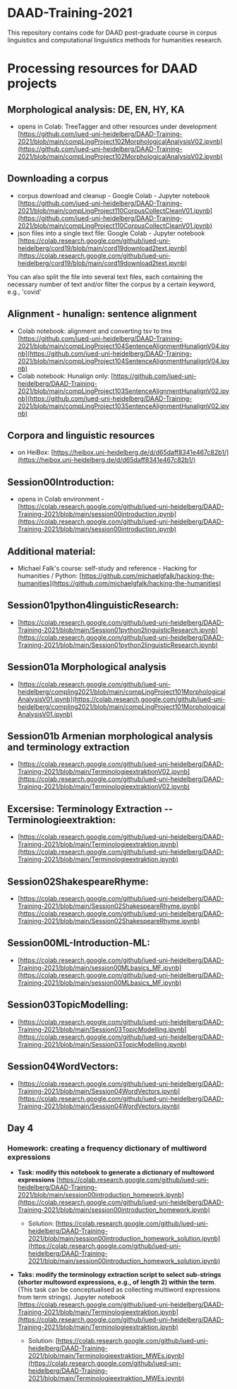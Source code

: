 # DAAD-Training-2021

This repository contains code for DAAD post-graduate course in corpus linguistics and computational linguistics methods for humanities research.

# Processing resources for DAAD projects

## Morphological analysis: DE, EN, HY, KA
- opens in Colab: TreeTagger and other resources under development [https://github.com/iued-uni-heidelberg/DAAD-Training-2021/blob/main/compLingProject102MorphologicalAnalysisV02.ipynb](https://github.com/iued-uni-heidelberg/DAAD-Training-2021/blob/main/compLingProject102MorphologicalAnalysisV02.ipynb)

## Downloading a corpus 
- corpus download and cleanup - Google Colab - Jupyter notebook [https://github.com/iued-uni-heidelberg/DAAD-Training-2021/blob/main/compLingProject110CorpusCollectCleanV01.ipynb](https://github.com/iued-uni-heidelberg/DAAD-Training-2021/blob/main/compLingProject110CorpusCollectCleanV01.ipynb)
- json files into a single text file: Google Colab - Jupyter notebook [https://colab.research.google.com/github/iued-uni-heidelberg/cord19/blob/main/cord19download2text.ipynb](https://colab.research.google.com/github/iued-uni-heidelberg/cord19/blob/main/cord19download2text.ipynb)

You can also split the file into several text files, each containing the necessary number of text and/or filter the corpus by a certain keyword, e.g., 'covid'

## Alignment - hunalign: sentence alignment
- Colab notebook: alignment and converting tsv to tmx [https://github.com/iued-uni-heidelberg/DAAD-Training-2021/blob/main/compLingProject104SentenceAlignmentHunalignV04.ipynb](https://github.com/iued-uni-heidelberg/DAAD-Training-2021/blob/main/compLingProject104SentenceAlignmentHunalignV04.ipynb)
- Colab notebook: Hunalign only: [https://github.com/iued-uni-heidelberg/DAAD-Training-2021/blob/main/compLingProject103SentenceAlignmentHunalignV02.ipynb](https://github.com/iued-uni-heidelberg/DAAD-Training-2021/blob/main/compLingProject103SentenceAlignmentHunalignV02.ipynb)

## Corpora and linguistic resources 
- on HeiBox: [https://heibox.uni-heidelberg.de/d/d65daff8341e467c82b1/](https://heibox.uni-heidelberg.de/d/d65daff8341e467c82b1/)

## Session00Introduction: 
- opens in Colab environment - [https://colab.research.google.com/github/iued-uni-heidelberg/DAAD-Training-2021/blob/main/session00introduction.ipynb](https://colab.research.google.com/github/iued-uni-heidelberg/DAAD-Training-2021/blob/main/session00introduction.ipynb)

## Additional material: 
- Michael Falk's course: self-study and reference - Hacking for humanities / Python: [https://github.com/michaelgfalk/hacking-the-humanities](https://github.com/michaelgfalk/hacking-the-humanities)

## Session01python4linguisticResearch: 
- [https://colab.research.google.com/github/iued-uni-heidelberg/DAAD-Training-2021/blob/main/Session01python2linguisticResearch.ipynb](https://colab.research.google.com/github/iued-uni-heidelberg/DAAD-Training-2021/blob/main/Session01python2linguisticResearch.ipynb)

## Session01a Morphological analysis
- [https://colab.research.google.com/github/iued-uni-heidelberg/compling2021/blob/main/compLingProject101MorphologicalAnalysisV01.ipynb](https://colab.research.google.com/github/iued-uni-heidelberg/compling2021/blob/main/compLingProject101MorphologicalAnalysisV01.ipynb)

## Session01b Armenian morphological analysis and terminology extraction
- [https://colab.research.google.com/github/iued-uni-heidelberg/DAAD-Training-2021/blob/main/TerminologieextraktionV02.ipynb](https://colab.research.google.com/github/iued-uni-heidelberg/DAAD-Training-2021/blob/main/TerminologieextraktionV02.ipynb)

## Excersise: Terminology Extraction -- Terminologieextraktion:
- [https://colab.research.google.com/github/iued-uni-heidelberg/DAAD-Training-2021/blob/main/Terminologieextraktion.ipynb](https://colab.research.google.com/github/iued-uni-heidelberg/DAAD-Training-2021/blob/main/Terminologieextraktion.ipynb)

## Session02ShakespeareRhyme: 
- [https://colab.research.google.com/github/iued-uni-heidelberg/DAAD-Training-2021/blob/main/Session02ShakespeareRhyme.ipynb](https://colab.research.google.com/github/iued-uni-heidelberg/DAAD-Training-2021/blob/main/Session02ShakespeareRhyme.ipynb)

## Session00ML-Introduction-ML:
- [https://colab.research.google.com/github/iued-uni-heidelberg/DAAD-Training-2021/blob/main/session00MLbasics_MF.ipynb](https://colab.research.google.com/github/iued-uni-heidelberg/DAAD-Training-2021/blob/main/session00MLbasics_MF.ipynb)

## Session03TopicModelling: 
- [https://colab.research.google.com/github/iued-uni-heidelberg/DAAD-Training-2021/blob/main/Session03TopicModelling.ipynb](https://colab.research.google.com/github/iued-uni-heidelberg/DAAD-Training-2021/blob/main/Session03TopicModelling.ipynb)

## Session04WordVectors: 
- [https://colab.research.google.com/github/iued-uni-heidelberg/DAAD-Training-2021/blob/main/Session04WordVectors.ipynb](https://colab.research.google.com/github/iued-uni-heidelberg/DAAD-Training-2021/blob/main/Session04WordVectors.ipynb)


## Day 4
### Homework: creating a frequency dictionary of multiword expressions
- **Task: modify this notebook to generate a dictionary of multoword expressions** [https://colab.research.google.com/github/iued-uni-heidelberg/DAAD-Training-2021/blob/main/session00introduction_homework.ipynb](https://colab.research.google.com/github/iued-uni-heidelberg/DAAD-Training-2021/blob/main/session00introduction_homework.ipynb)
  - Solution: [https://colab.research.google.com/github/iued-uni-heidelberg/DAAD-Training-2021/blob/main/session00introduction_homework_solution.ipynb](https://colab.research.google.com/github/iued-uni-heidelberg/DAAD-Training-2021/blob/main/session00introduction_homework_solution.ipynb)


- **Taks: modify the terminology extraction script to select sub-strings (shorter multoword expressions, e.g., of length 2) within the term**. (This task can be conceptualised as collecting multiword expressions from term strings). Jupyter notebook [https://colab.research.google.com/github/iued-uni-heidelberg/DAAD-Training-2021/blob/main/Terminologieextraktion.ipynb](https://colab.research.google.com/github/iued-uni-heidelberg/DAAD-Training-2021/blob/main/Terminologieextraktion.ipynb)
  - Solution: [https://colab.research.google.com/github/iued-uni-heidelberg/DAAD-Training-2021/blob/main/Terminologieextraktion_MWEs.ipynb](https://colab.research.google.com/github/iued-uni-heidelberg/DAAD-Training-2021/blob/main/Terminologieextraktion_MWEs.ipynb)


